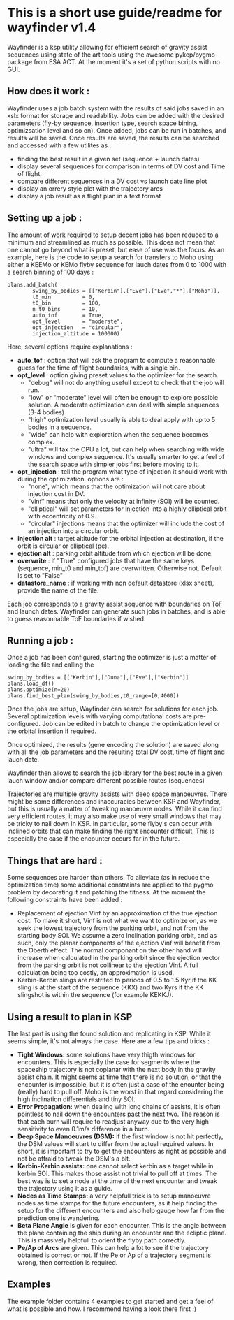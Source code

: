  # This is a short use guide/readme for wayfinder v1.4

Wayfinder is a ksp utility allowing for efficient search of gravity assist sequences using state of the art tools using the awesome pykep/pygmo
package from ESA ACT. At the moment it's a set of python scripts with no GUI.

## How does it work :

Wayfinder uses a job batch system with the results of said jobs saved in an xslx format for storage and readability. 
Jobs can be added with the desired parameters (fly-by sequence, insertion type, search space bining, optimizsation level and so on).
Once added, jobs can be run in batches, and results will be saved. Once results are saved, the results can be searched and accessed with
a few utilites as : 

- finding the best result in a given set (sequence + launch dates)
- display several sequences for comparison in terms of DV cost and Time of flight.
- compare different sequences in a DV cost vs launch date line plot
- display an orrery style plot with the trajectory arcs
- display a job result as a flight plan in a text format

## Setting up a job :

The amount of work required to setup decent jobs has been reduced to a minimum and streamlined as much as possible.
This does not mean that one cannot go beyond what is preset, but ease of use was the focus. As an example, here is the code to setup
a search for transfers to Moho using either a KEEMo or KEMo flyby sequence for lauch dates from 0 to 1000 with a search binning of 100 days :

	plans.add_batch(
            swing_by_bodies = [["Kerbin"],["Eve"],["Eve","*"],["Moho"]],
            t0_min          = 0,
            t0_bin          = 100,
            n_t0_bins       = 10,          
            auto_tof        = True,
            opt_level       = "moderate",
            opt_injection   = "circular",
           	injection_altitude = 100000)


Here, several options require explanations :

- **auto_tof** 			: option that will ask the program to compute a reasonnable guess for the time of flight boundaries, with a single bin.
- **opt_level** 		: option giving preset values to the optimizer for the search. 
	+ "debug" will not do anything usefull except to check that the job will run.
	+ "low" or "moderate" level will often be enough to explore possible solution. A moderate optimization can deal with simple sequences (3-4 bodies)
	+ "high" optimization level usually is able to deal apply with up to 5 bodies in a sequence.
	+ "wide" can help with exploration when the sequence becomes complex. 
	+ "ultra" will tax the CPU a lot, but can help when searching with wide windows and complex sequence. It's usually smarter to get a feel of the search space with simpler jobs first before moving to it.
- **opt_injection** 	: tell the program what type of injection it should work with during the optimization. options are : 
	+	"none", which means that the optimization will not care about injection cost in DV. 
	+	"vinf" means that only the velocity at infinity (SOI) will be counted. 
	+	"elliptical" will set parameters for injection into a highly elliptical orbit with eccentricity of 0.9. 
	+	"circular" injections means that the optimizer will include the cost of an injection into a circular orbit.
- **injection alt** 	: target altitude for the orbital injection at destination, if the orbit is circular or elliptical (pe).
- **ejection alt**  	: parking orbit altitude from which ejection will be done.
- **overwrite**			: if "True" configured jobs that have the same keys (sequence, min_t0 and min_tof) are overwritten. Otherwise not. Default is set to "False"
- **datastore_name** 	: if working with non default datastore (xlsx sheet), provide the name of the file.


Each job corresponds to a gravity assist sequence with boundaries on ToF and launch dates. Wayfinder can generate such jobs in batches,
and is able to guess reasonnable ToF boundaries if wished.

## Running a job :

Once a job has been configured, starting the optimizer is just a matter of loading the file and calling the 

	swing_by_bodies = [["Kerbin"],["Duna"],["Eve"],["Kerbin"]]
	plans.load_df()  
	plans.optimize(n=20)
	plans.find_best_plan(swing_by_bodies,t0_range=[0,4000])


Once the jobs are setup, Wayfinder can search for solutions for each job. Several optimization levels with varying computational costs are pre-configured. 
Job can be edited in batch to change the optimization level or the orbital insertion  if required.

Once optimized, the results (gene encoding the solution) are saved along with all the job parameters and the resulting total DV cost, time of flight and lauch date.

Wayfinder then allows to search the job library for the best route in a given lauch window and/or compare different possible routes (sequences) 

Trajectories are multiple gravity assists with deep space manoeuvres. There might be some differences and inaccuracies between KSP and Wayfinder, 
but this is usually a matter of tweaking manoeuvre nodes. While it can find very efficient routes, it may also make use of very small windows 
that may be tricky to nail down in KSP. In particular, some flyby's can occur with inclined orbits that can make finding the right encounter difficult. 
This is especially the case if the encounter occurs far in the future.

## Things that are hard :
	
Some sequences are harder than others. To alleviate (as in reduce the optimization time) some additional constraints are applied to the pygmo
problem by decorating it and patching the fitness. At the moment the following constraints have been added :
	
- Replacement of ejection Vinf by an approximation of the true ejection cost. To make it short, Vinf is not what we want to optimize on, as we seek
	the lowest trajectory from the parking orbit, and not from the starting body SOI. We assume a zero inclination parking orbit, and as such, only the planar components
	of the ejection Vinf will benefit from the Oberth effect. The normal componant on the other hand will increase when calculated in the parking orbit since the ejection
	vector from the parking orbit is not collinear to the ejection Vinf. A full calculation being too costly, an approximation is used.
- Kerbin-Kerbin slings are restrited to periods of 0.5 to 1.5 Kyr if the KK sling is at the start of the sequence (KKX) and two Kyrs if the KK slingshot is within the sequence (for example KEKKJ).

## Using a result to plan in KSP

The last part is using the found solution and replicating in KSP. While it seems simple, it's not always the case. Here are a few tips
and tricks :

- **Tight Windows:** some solutions have very thigth windows for encounters. This is especially the case for segments where the spaceship trajectory is not coplanar with the next body in the gravity assist chain. It might seems at time that there is no solution, or that the encounter is impossible, but it is often just a case of the enounter being (really) hard to pull off. Moho is the worst in that regard considering the high inclination differentials and tiny SOI.
- **Error Propagation:** when dealing with long chains of assists, it is often pointless to nail down the encounters past the next two. The reason is that each burn will require to readjust anyway due to the very high sensitivity to even 0.1m/s difference in a burn.
- **Deep Space Manoeuvres (DSM):** if the first window is not hit perfectly, the DSM values will start to differ from the actual required values. In short, it is important to try to get the encounters as right as possible and not be affraid to tweak the DSM's a bit.
- **Kerbin-Kerbin assists:** one cannot select kerbin as a target while in kerbin SOI. This makes those assist not trivial to pull off at times. The best way is to set a node at the time of the next encounter and tweak the trajectory using it as a guide.
- **Nodes as Time Stamps:** a very helpfull trick is to setup manoeuvre nodes as time stamps for the future encounters, as it help finding the setup for the different encounters and also help gauge how far from the prediction one is wandering. 
- **Beta Plane Angle** is given for each encounter. This is the angle between the plane containing the ship during an encounter and the ecliptic plane. This is massively helpfull to orient the flyby path correctly.
- **Pe/Ap of Arcs** are given. This can help a lot to see if the trajectory obtained is correct or not. If the Pe or Ap of a trajectory segment is wrong, then correction is required.


## Examples

The example folder contains 4 examples to get started and get a feel of what is possible and how. I recommend having a look there first :)

